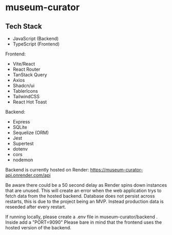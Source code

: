 # museum-curator

## Tech Stack

- JavaScript (Backend)
- TypeScript (Frontend)

Frontend:

- Vite/React
- React Router
- TanStack Query
- Axios
- Shadcn/ui
- TablerIcons
- TailwindCSS
- React Hot Toast

Backend:

- Express
- SQLite
- Sequelize (ORM)
- Jest
- Supertest
- dotenv
- cors
- nodemon

Backend is currently hosted on Render:
https://museum-curator-api.onrender.com/api

Be aware there could be a 50 second delay as Render spins down instances that are unused. This will create an error when the web application trys to fetch data from the hosted backend.
Database does not persist across restarts, this is due to the project being an MVP. Instead production data is reseeded after every restart.

If running locally, please create a .env file in museum-curator/backend .
Inside add a "PORT=9090"
Please bare in mind that the frontend uses the hosted version of the backend.
